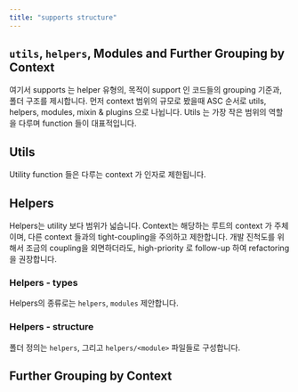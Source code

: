 ```yaml
---
title: "supports structure"
---
```


## `utils`, `helpers`, Modules and Further Grouping by Context

여기서 supports 는 helper 유형의, 목적이 support 인 코드들의 grouping 기준과, 폴더 구조를 제시합니다.
먼저 context 범위의 규모로 봤을때 ASC 순서로 utils, helpers, modules, mixin & plugins 으로 나뉩니다. Utils 는 가장 작은 범위의 역할을 다루며 function 들이 대표적입니다.

## Utils

Utility function 들은 다루는 context 가 인자로 제한됩니다.

## Helpers

Helpers는 utility 보다 범위가 넓습니다. Context는 해당하는 루트의 context 가 주체이며, 다른 context 들과의 tight-coupling을 주의하고 제한합니다. 개발 진척도를 위해서 조금의 coupling을 외면하더라도, high-priority 로 follow-up 하여 refactoring을 권장합니다.

### Helpers - types

Helpers의 종류로는 `helpers`, `modules`
제안합니다.

### Helpers - structure

폴더 정의는 `helpers`, 그리고 `helpers/<module>` 파일들로 구성합니다.

## Further Grouping by Context

